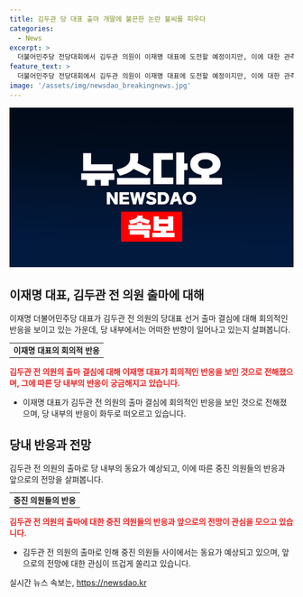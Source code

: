 ```yaml
---
title: 김두관 당 대표 출마 개딸에 불끈한 논란 불씨를 피우다
categories:
  - News
excerpt: >
  더불어민주당 전당대회에서 김두관 의원이 이재명 대표에 도전할 예정이지만, 이에 대한 관측은 비관적이다. 중진 의원들은 김 의원의 출마를 반대하며, 김 의원의 득표 가능성을 의심하는 목소리도 나온다. 또한, 김 의원의 출마가 당내 다양성을 확보하는데 긍정적인 영향을 미칠 것으로는 보이지 않는다. 더불어민주당 관계자들은 김 의원의 출마로 이재명 대세론이 흔들릴 거란 우려를 표명하며, 김 의원이 득표를 할 수 없다는 관측이 우세하다는 분석이다.
feature_text: >
  더불어민주당 전당대회에서 김두관 의원이 이재명 대표에 도전할 예정이지만, 이에 대한 관측은 비관적이다. 중진 의원들은 김 의원의 출마를 반대하며, 김 의원의 득표 가능성을 의심하는 목소리도 나온다. 또한, 김 의원의 출마가 당내 다양성을 확보하는데 긍정적인 영향을 미칠 것으로는 보이지 않는다. 더불어민주당 관계자들은 김 의원의 출마로 이재명 대세론이 흔들릴 거란 우려를 표명하며, 김 의원이 득표를 할 수 없다는 관측이 우세하다는 분석이다.
image: '/assets/img/newsdao_breakingnews.jpg'
---
```


<p><img src="/assets/img/newsdao_breakingnews.jpg" alt="firstkoreanews 속보" /></p>

<h2 data-ke-size="size26">이재명 대표, 김두관 전 의원 출마에 대해</h2>

<p data-ke-size="size16">이재명 더불어민주당 대표가 김두관 전 의원의 당대표 선거 출마 결심에 대해 회의적인 반응을 보이고 있는 가운데, 당 내부에서는 어떠한 반향이 일어나고 있는지 살펴봅니다.</p>

<table>
  <tr>
    <td style="text-align: center; height: 17px;"><b>이재명 대표의 회의적 반응</b></td>
  </tr>
</table>

<p data-ke-size="size16"><b><span style="color: #ee2323;">김두관 전 의원의 출마 결심에 대해 이재명 대표가 회의적인 반응을 보인 것으로 전해졌으며, 그에 따른 당 내부의 반응이 궁금해지고 있습니다.</span></b></p>

<ul>
  <li>이재명 대표가 김두관 전 의원의 출마 결심에 회의적인 반응을 보인 것으로 전해졌으며, 당 내부의 반응이 화두로 떠오르고 있습니다.</li>
</ul>

<h2 data-ke-size="size26">당내 반응과 전망</h2>

<p data-ke-size="size16">김두관 전 의원의 출마로 당 내부의 동요가 예상되고, 이에 따른 중진 의원들의 반응과 앞으로의 전망을 살펴봅니다.</p>

<table>
  <tr>
    <td style="text-align: center; height: 17px;"><b>중진 의원들의 반응</b></td>
  </tr>
</table>

<p data-ke-size="size16"><b><span style="color: #ee2323;">김두관 전 의원의 출마에 대한 중진 의원들의 반응과 앞으로의 전망이 관심을 모으고 있습니다.</span></b></p>

<ul>
  <li>김두관 전 의원의 출마로 인해 중진 의원들 사이에서는 동요가 예상되고 있으며, 앞으로의 전망에 대한 관심이 뜨겁게 쏠리고 있습니다.</li>
</ul>
실시간 뉴스 속보는, <a href="https://newsdao.kr" rel="dofollow">https://newsdao.kr</a>


